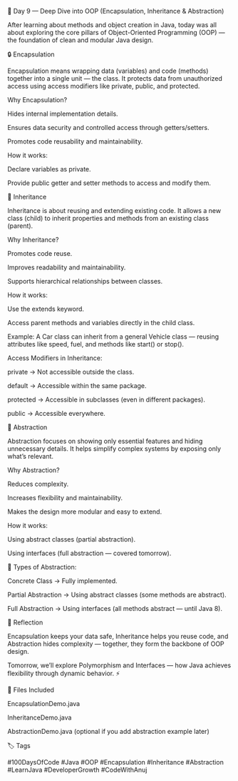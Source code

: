 🧠 Day 9 — Deep Dive into OOP (Encapsulation, Inheritance & Abstraction)

After learning about methods and object creation in Java, today was all about exploring the core pillars of Object-Oriented Programming (OOP) — the foundation of clean and modular Java design.

🔒 Encapsulation

Encapsulation means wrapping data (variables) and code (methods) together into a single unit — the class.
It protects data from unauthorized access using access modifiers like private, public, and protected.

Why Encapsulation?

Hides internal implementation details.

Ensures data security and controlled access through getters/setters.

Promotes code reusability and maintainability.

How it works:

Declare variables as private.

Provide public getter and setter methods to access and modify them.

🧬 Inheritance

Inheritance is about reusing and extending existing code.
It allows a new class (child) to inherit properties and methods from an existing class (parent).

Why Inheritance?

Promotes code reuse.

Improves readability and maintainability.

Supports hierarchical relationships between classes.

How it works:

Use the extends keyword.

Access parent methods and variables directly in the child class.

Example:
A Car class can inherit from a general Vehicle class — reusing attributes like speed, fuel, and methods like start() or stop().

Access Modifiers in Inheritance:

private → Not accessible outside the class.

default → Accessible within the same package.

protected → Accessible in subclasses (even in different packages).

public → Accessible everywhere.

🧩 Abstraction

Abstraction focuses on showing only essential features and hiding unnecessary details.
It helps simplify complex systems by exposing only what’s relevant.

Why Abstraction?

Reduces complexity.

Increases flexibility and maintainability.

Makes the design more modular and easy to extend.

How it works:

Using abstract classes (partial abstraction).

Using interfaces (full abstraction — covered tomorrow).

🔹 Types of Abstraction:

Concrete Class → Fully implemented.

Partial Abstraction → Using abstract classes (some methods are abstract).

Full Abstraction → Using interfaces (all methods abstract — until Java 8).

🧠 Reflection

Encapsulation keeps your data safe,
Inheritance helps you reuse code,
and Abstraction hides complexity —
together, they form the backbone of OOP design.

Tomorrow, we’ll explore Polymorphism and Interfaces — how Java achieves flexibility through dynamic behavior. ⚡

📁 Files Included

EncapsulationDemo.java

InheritanceDemo.java

AbstractionDemo.java (optional if you add abstraction example later)

🏷️ Tags

#100DaysOfCode #Java #OOP #Encapsulation #Inheritance #Abstraction #LearnJava #DeveloperGrowth #CodeWithAnuj
